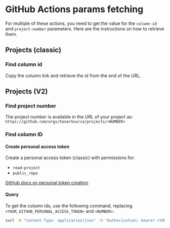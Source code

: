 # GitHub Actions params fetching

For multiple of these actions, you need to get the value for the `column-id` and `project-number` parameters. Here are the instructions on how to retrieve them.

## Projects (classic)

### Find column id

Copy the column link and retrieve the id from the end of the URL.

## Projects (V2)

### Find project number

The project number is available in the URL of your project as: `https://github.com/orgs/SonarSource/projects/<NUMBER>`

### Find column ID

#### Create personal access token

Create a personal access token (classic) with permissions for:
- `read:project`
- `public_repo`

[GitHub docs on personal token creation](https://docs.github.com/en/enterprise-server@3.9/authentication/keeping-your-account-and-data-secure/managing-your-personal-access-tokens)

#### Query

To get the column ids, use the following command, replacing `<YOUR_GITHUB_PERSONAL_ACCESS_TOKEN>` and `<NUMBER>`:

```bash
curl -H "Content-Type: application/json" -H "Authorization: bearer <YOUR_GITHUB_PERSONAL_ACCESS_TOKEN>" -X POST -d "{ \"query\": \"query { organization(login: \u0022SonarSource\u0022) { projectV2(number: <NUMBER>) { field(name: \u0022Status\u0022) { ... on ProjectV2SingleSelectField { columns: options { id name }}}}}}\" }" https://api.github.com/graphql
```

